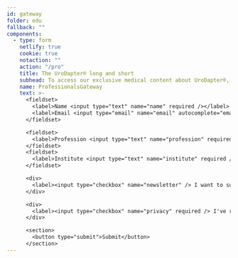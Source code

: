 ```yaml
---
id: gateway
folder: edu
fallback: ""
components:
  - type: form
    netlify: true
    cookie: true
    notaction: ""
    action: "/pro"
    title: The UroDapter® long and short
    subhead: To access our exclusive medical content about UroDapter®, please fill in the form.
    name: ProfessionalsGateway
    text: >-
      <fieldset>
        <label>Name <input type="text" name="name" required /></label>   
        <label>Email <input type="email" name="email" autocomplete="email" required /></label>
      </fieldset>

      <fieldset>
        <label>Profession <input type="text" name="profession" required /></label>
      </fieldset>
      <fieldset>
        <label>Institute <input type="text" name="institute" required /></label>
      </fieldset>

      <div>
        <label><input type="checkbox" name="newsletter" /> I want to subscribe to the newsletter</label>
      </div>

      <div>
        <label><input type="checkbox" name="privacy" required /> I've read and accepted the <a href="/privacy-policy" target="_blank">privacy policy</a>.</label>
      </div>

      <section>
        <button type="submit">Submit</button>
      </section>
---
```

